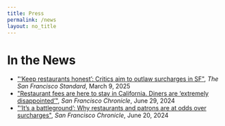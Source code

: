 ```yaml
---
title: Press
permalink: /news
layout: no_title
---
```


# In the News

* ["‘Keep restaurants honest’: Critics aim to outlaw surcharges in SF"](https://sfstandard.com/2025/03/09/sf-restaurant-surcharges-junk-fees/), _The San Francisco Standard_, March 9, 2025
* ["Restaurant fees are here to stay in California. Diners are ‘extremely disappointed’"](https://www.sfchronicle.com/food/restaurants/article/restaurant-fee-diner-response-19543436.php), _San Francisco Chronicle_, June 29, 2024
* ["‘It’s a battleground’: Why restaurants and patrons are at odds over surcharges"](https://www.sfchronicle.com/food/restaurants/article/restaurant-junk-fees-surcharges-19513196.php), _San Francisco Chronicle_, June 20, 2024